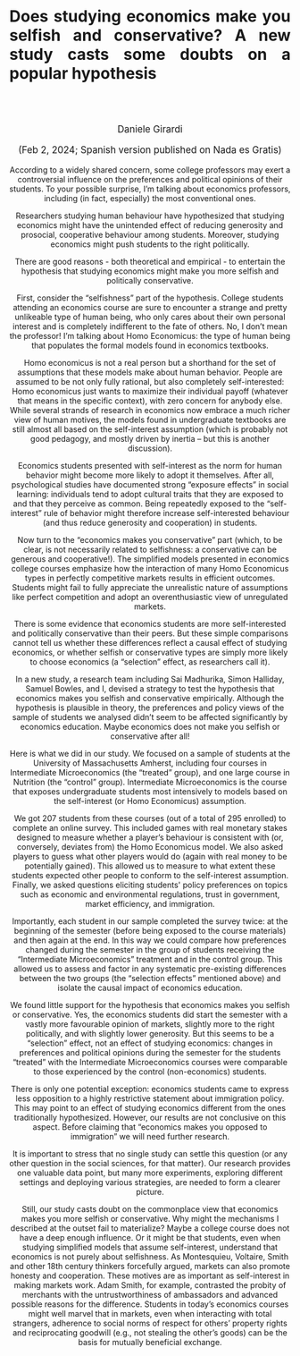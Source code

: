 <header class="entry-header">
<tr style="height: 21px;">
<td style="width: 7.93057%; height: 40px;"></td>
<td style="width: 83.6431%; height: 40px;"><header class="entry-header">
<h1 class="entry-title" style="text-align: justify;"></h1>
<h1 class="entry-title" style="text-align: justify;">Does studying economics make you selfish and conservative? A new study casts some doubts on a popular hypothesis</h1>
</header>
<div class="entry-content">
<div class="page" title="Page 1">
<div class="layoutArea">
<div class="column">
<div class="page" title="Page 1">
<div class="layoutArea">
<div class="column">
<div class="page" title="Page 2">
<div class="layoutArea">
<div class="column">
<div class="page" title="Page 2">
<div class="layoutArea">
<div class="column">
<div class="page" title="Page 2">
<div class="layoutArea">
<div class="column">
<div class="page" title="Page 2">
<div class="layoutArea">
<div class="column">
<div class="page" title="Page 3">
<div class="page" title="Page 3">
<div class="layoutArea">
<div class="column">
<div class="page" title="Page 3">
<div class="layoutArea">
<div class="column">
<span style="font-size: larger;">
<p>Daniele Girardi</p>
<p>(Feb 2, 2024; Spanish version published on Nada es Gratis)</p>
</span>





According to a widely shared concern, some college professors may exert a controversial influence on the preferences and political opinions of their students. To your possible surprise, I’m talking about economics professors, including (in fact, especially) the most conventional ones. 

Researchers studying human behaviour have hypothesized that studying economics might have the unintended effect of reducing generosity and prosocial, cooperative behaviour among students. Moreover, studying economics might push students to the right politically. 

There are good reasons - both theoretical and empirical - to entertain the hypothesis that studying economics might make you more selfish and politically conservative. 

First, consider the “selfishness” part of the hypothesis. College students attending an economics course are sure to encounter a strange and pretty unlikeable type of human being, who only cares about their own personal interest and is completely indifferent to the fate of others. No, I don’t mean the professor! I’m talking about Homo Economicus: the type of human being that populates the formal models found in economics textbooks. 

Homo economicus is not a real person but a shorthand for the set of assumptions that these models make about human behavior. People are assumed to be not only fully rational, but also completely self-interested: Homo economicus just wants to maximize their individual payoff (whatever that means in the specific context), with zero concern for anybody else. While several strands of research in economics now embrace a much richer view of human motives, the models found in undergraduate textbooks are still almost all based on the self-interest assumption (which is probably not good pedagogy, and mostly driven by inertia – but this is another discussion).

Economics students presented with self-interest as the norm for human behavior might become more likely to adopt it themselves.  After all, psychological studies have documented strong “exposure effects” in social learning: individuals tend to adopt cultural traits that they are exposed to and that they perceive as common. Being repeatedly exposed to the “self-interest” rule of behavior might therefore increase self-interested behaviour (and thus reduce generosity and cooperation) in students. 

Now turn to the “economics makes you conservative” part (which, to be clear, is not necessarily related to selfishness: a conservative can be generous and cooperative!). The simplified models presented in economics college courses emphasize how the interaction of many Homo Economicus types in perfectly competitive markets results in efficient outcomes. Students might fail to fully appreciate the unrealistic nature of assumptions like perfect competition and adopt an overenthusiastic view of unregulated markets.

There is some evidence that economics students are more self-interested and politically conservative than their peers. But these simple comparisons cannot tell us whether these differences reflect a causal effect of studying economics, or whether selfish or conservative types are simply more likely to choose economics (a “selection” effect, as researchers call it). 

In a new study, a research team including Sai Madhurika, Simon Halliday, Samuel Bowles, and I, devised a strategy to test the hypothesis that economics makes you selfish and conservative empirically. Although the hypothesis is plausible in theory, the preferences and policy views of the sample of students we analysed didn’t seem to be affected significantly by economics education. Maybe economics does not make you selfish or conservative after all!

Here is what we did in our study. We focused on a sample of students at the University of Massachusetts Amherst, including four courses in Intermediate Microeconomics (the “treated” group), and one large course in Nutrition (the “control” group). Intermediate Microeconomics is the course that exposes undergraduate students most intensively to models based on the self-interest (or Homo Economicus) assumption.   

We got 207 students from these courses (out of a total of 295 enrolled) to complete an online survey. This included games with real monetary stakes designed to measure whether a player’s behaviour is consistent with (or, conversely, deviates from) the Homo Economicus model. We also asked players to guess what other players would do (again with real money to be potentially gained). This allowed us to measure to what extent these students expected other people to conform to the self-interest assumption. Finally, we asked questions eliciting students' policy preferences on topics such as economic and environmental regulations, trust in government, market efficiency, and immigration.

Importantly, each student in our sample completed the survey twice: at the beginning of the semester (before being exposed to the course materials) and then again at the end. In this way we could compare how preferences changed during the semester in the group of students receiving the “Intermediate Microeconomics” treatment and in the control group. This allowed us to assess and factor in any systematic pre-existing differences between the two groups (the “selection effects” mentioned above) and isolate the causal impact of economics education. 

We found little support for the hypothesis that economics makes you selfish or conservative. Yes, the economics students did start the semester with a vastly more favourable opinion of markets, slightly more to the right politically, and with slightly lower generosity. But this seems to be a “selection” effect, not an effect of studying economics: changes in preferences and political opinions during the semester for the students “treated” with the Intermediate Microeconomics courses were comparable to those experienced by the control (non-economics) students. 

There is only one potential exception: economics students came to express less opposition to a highly restrictive statement about immigration policy. This may point to an effect of studying economics different from the ones traditionally hypothesized. However, our results are not conclusive on this aspect. Before claiming that “economics makes you opposed to immigration” we will need further research.

It is important to stress that no single study can settle this question (or any other question in the social sciences, for that matter). Our research provides one valuable data point, but many more experiments, exploring different settings and deploying various strategies, are needed to form a clearer picture. 

Still, our study casts doubt on the commonplace view that economics makes you more selfish or conservative. Why might the mechanisms I described at the outset fail to materialize? Maybe a college course does not have a deep enough influence. Or it might be that students, even when studying simplified models that assume self-interest, understand that economics is not purely about selfishness. As Montesquieu, Voltaire, Smith and other 18th century thinkers forcefully argued, markets can also promote honesty and cooperation. These motives are as important as self-interest in making markets work. Adam Smith, for example, contrasted the probity of merchants with the untrustworthiness of ambassadors and advanced possible reasons for the difference. Students in today’s economics courses might well marvel that in markets, even when interacting with total strangers, adherence to social norms of respect for others’ property rights and reciprocating goodwill (e.g., not stealing the other’s goods) can be the basis for mutually beneficial exchange. 
